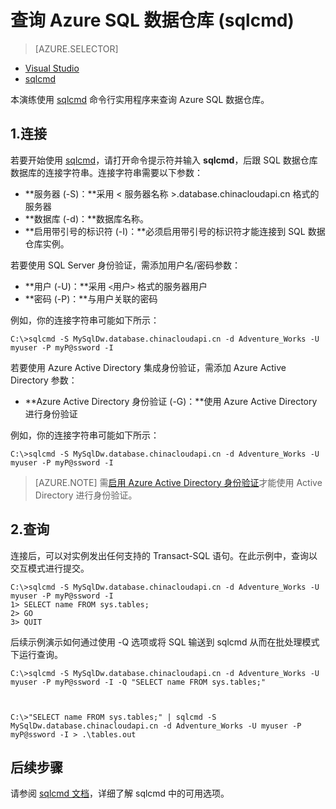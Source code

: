 <!-- Remove Visual Studio temprorily, doc added next time -->
<properties
   pageTitle="查询 Azure SQL 数据仓库 (sqlcmd)| Azure"
   description="使用 sqlcmd 命令行实用工具查询 Azure SQL 数据仓库。"
   services="sql-data-warehouse"
   documentationCenter="NA"
   authors="sonyam"
   manager="barbkess"
   editor=""/>  


<tags
   ms.service="sql-data-warehouse"
   ms.devlang="NA"
   ms.topic="get-started-article"
   ms.tgt_pltfrm="NA"
   ms.workload="data-services"
   ms.date="09/06/2016"
   wacn.date="10/17/2016"
   ms.author="barbkess;sonyama"/>  


# 查询 Azure SQL 数据仓库 (sqlcmd)

> [AZURE.SELECTOR]
- [Visual Studio](/documentation/articles/sql-data-warehouse-query-visual-studio/)
- [sqlcmd](/documentation/articles/sql-data-warehouse-get-started-connect-sqlcmd/)

本演练使用 [sqlcmd][] 命令行实用程序来查询 Azure SQL 数据仓库。

## 1\.连接

若要开始使用 [sqlcmd][]，请打开命令提示符并输入 **sqlcmd**，后跟 SQL 数据仓库数据库的连接字符串。连接字符串需要以下参数：

+ **服务器 (-S)：**采用 < 服务器名称 >.database.chinacloudapi.cn 格式的服务器
+ **数据库 (-d)：**数据库名称。
+ **启用带引号的标识符 (-I)：**必须启用带引号的标识符才能连接到 SQL 数据仓库实例。

若要使用 SQL Server 身份验证，需添加用户名/密码参数：

+ **用户 (-U)：**采用 `<`用户`>` 格式的服务器用户
+ **密码 (-P)：**与用户关联的密码

例如，你的连接字符串可能如下所示：


	C:\>sqlcmd -S MySqlDw.database.chinacloudapi.cn -d Adventure_Works -U myuser -P myP@ssword -I


若要使用 Azure Active Directory 集成身份验证，需添加 Azure Active Directory 参数：

+ **Azure Active Directory 身份验证 (-G)：**使用 Azure Active Directory 进行身份验证

例如，你的连接字符串可能如下所示：


	C:\>sqlcmd -S MySqlDw.database.chinacloudapi.cn -d Adventure_Works -U myuser -P myP@ssword -I


> [AZURE.NOTE] 需[启用 Azure Active Directory 身份验证](/documentation/articles/sql-data-warehouse-authentication/)才能使用 Active Directory 进行身份验证。

## 2\.查询

连接后，可以对实例发出任何支持的 Transact-SQL 语句。在此示例中，查询以交互模式进行提交。


	C:\>sqlcmd -S MySqlDw.database.chinacloudapi.cn -d Adventure_Works -U myuser -P myP@ssword -I
	1> SELECT name FROM sys.tables;
	2> GO
	3> QUIT


后续示例演示如何通过使用 -Q 选项或将 SQL 输送到 sqlcmd 从而在批处理模式下运行查询。


	C:\>sqlcmd -S MySqlDw.database.chinacloudapi.cn -d Adventure_Works -U myuser -P myP@ssword -I -Q "SELECT name FROM sys.tables;"



	C:\>"SELECT name FROM sys.tables;" | sqlcmd -S MySqlDw.database.chinacloudapi.cn -d Adventure_Works -U myuser -P myP@ssword -I > .\tables.out


## 后续步骤

请参阅 [sqlcmd 文档][sqlcmd]，详细了解 sqlcmd 中的可用选项。

<!--Image references-->


<!--Article references-->

<!--MSDN references--> 
[sqlcmd]: https://msdn.microsoft.com/zh-cn/library/ms162773.aspx
[Azure portal]: https://portal.azure.cn

<!--Other Web references-->

<!---HONumber=Mooncake_1010_2016-->